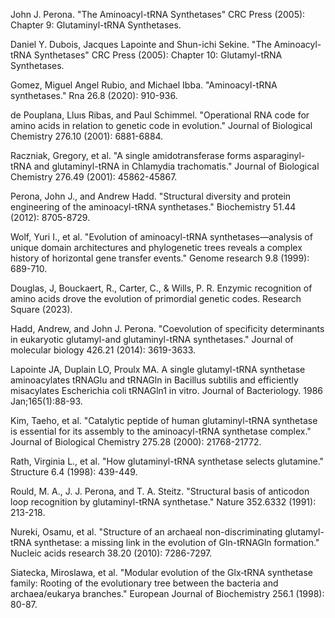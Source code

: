 

John J. Perona. "The Aminoacyl-tRNA Synthetases" CRC Press (2005): Chapter 9: Glutaminyl-tRNA Synthetases.



Daniel Y. Dubois, Jacques Lapointe and Shun-ichi Sekine. "The Aminoacyl-tRNA Synthetases" CRC Press (2005): Chapter 10: Glutamyl-tRNA Synthetases.



Gomez, Miguel Angel Rubio, and Michael Ibba. "Aminoacyl-tRNA synthetases." Rna 26.8 (2020): 910-936.




de Pouplana, Lluıs Ribas, and Paul Schimmel. "Operational RNA code for amino acids in relation to genetic code in evolution." Journal of Biological Chemistry 276.10 (2001): 6881-6884.



Raczniak, Gregory, et al. "A single amidotransferase forms asparaginyl-tRNA and glutaminyl-tRNA in Chlamydia trachomatis." Journal of Biological Chemistry 276.49 (2001): 45862-45867.




Perona, John J., and Andrew Hadd. "Structural diversity and protein engineering of the aminoacyl-tRNA synthetases." Biochemistry 51.44 (2012): 8705-8729.



Wolf, Yuri I., et al. "Evolution of aminoacyl-tRNA synthetases—analysis of unique domain architectures and phylogenetic trees reveals a complex history of horizontal gene transfer events." Genome research 9.8 (1999): 689-710.


Douglas, J, Bouckaert, R., Carter, C., & Wills, P. R. Enzymic recognition of amino acids drove the evolution of primordial genetic codes. Research Square (2023).



Hadd, Andrew, and John J. Perona. "Coevolution of specificity determinants in eukaryotic glutamyl-and glutaminyl-tRNA synthetases." Journal of molecular biology 426.21 (2014): 3619-3633.



Lapointe JA, Duplain LO, Proulx MA. A single glutamyl-tRNA synthetase aminoacylates tRNAGlu and tRNAGln in Bacillus subtilis and efficiently misacylates Escherichia coli tRNAGln1 in vitro. Journal of Bacteriology. 1986 Jan;165(1):88-93.



Kim, Taeho, et al. "Catalytic peptide of human glutaminyl-tRNA synthetase is essential for its assembly to the aminoacyl-tRNA synthetase complex." Journal of Biological Chemistry 275.28 (2000): 21768-21772.



Rath, Virginia L., et al. "How glutaminyl-tRNA synthetase selects glutamine." Structure 6.4 (1998): 439-449.



Rould, M. A., J. J. Perona, and T. A. Steitz. "Structural basis of anticodon loop recognition by glutaminyl-tRNA synthetase." Nature 352.6332 (1991): 213-218.



Nureki, Osamu, et al. "Structure of an archaeal non-discriminating glutamyl-tRNA synthetase: a missing link in the evolution of Gln-tRNAGln formation." Nucleic acids research 38.20 (2010): 7286-7297.



Siatecka, Miroslawa, et al. "Modular evolution of the Glx‐tRNA synthetase family: Rooting of the evolutionary tree between the bacteria and archaea/eukarya branches." European Journal of Biochemistry 256.1 (1998): 80-87.
